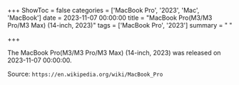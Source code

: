 +++
ShowToc = false
categories = ['MacBook Pro', '2023', 'Mac', 'MacBook']
date = 2023-11-07 00:00:00
title = "MacBook Pro(M3/M3 Pro/M3 Max) (14-inch, 2023)"
tags = ['MacBook Pro', '2023']
summary = " "

+++

The MacBook Pro(M3/M3 Pro/M3 Max) (14-inch, 2023) was released on 2023-11-07 00:00:00.

Source: `https://en.wikipedia.org/wiki/MacBook_Pro`
